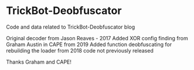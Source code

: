 # TrickBot-Deobfuscator
Code and data related to TrickBot-Deobfuscator blog

Original decoder from Jason Reaves - 2017
Added XOR config finding from Graham Austin in CAPE from 2019
Added function deobfuscating for rebuilding the loader from 2018 code not previously released

Thanks Graham and CAPE!
